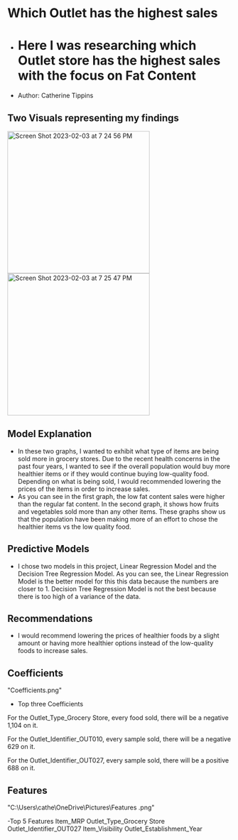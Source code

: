 # Which Outlet has the highest sales
- # Here I was researching which Outlet store has the highest sales with the focus on Fat Content
- Author: Catherine Tippins
## Two Visuals representing my findings

<img width="320" alt="Screen Shot 2023-02-03 at 7 24 56 PM" src="https://user-images.githubusercontent.com/120760480/216741584-17863767-6b14-4126-9d03-6a6509c66fdf.png">

<img width="320" alt="Screen Shot 2023-02-03 at 7 25 47 PM" src="https://user-images.githubusercontent.com/120760480/216741617-6b7f3af6-d8a5-42d9-a90d-5c2dc0df9db5.png">

## Model Explanation 
- In these two graphs, I wanted to exhibit what type of items are being sold more in grocery stores. Due to the recent health concerns in the past four years, I wanted to see if the overall population would buy more healthier items or if they would continue buying low-quality food. Depending on what is being sold, I would recommended lowering the prices of the items in order to increase sales. 
- As you can see in the first graph, the low fat content sales were higher than the regular fat content. In the second graph, it shows how fruits and vegetables sold more than any other items. These graphs show us that the population have been making more of an effort to chose the healthier items vs the low quality food.

## Predictive Models
- I chose two models in this project, Linear Regression Model and the Decision Tree Regression Model. As you can see, the Linear Regression Model is the better model for this this data because the numbers are closer to 1. Decision Tree Regression Model is not the best because there is too high of a variance of the data.

## Recommendations
- I would recommend lowering the prices of healthier foods by a slight amount or having more healthier options instead of the low-quality foods to increase sales.

## Coefficients 
"Coefficients.png"

- Top three Coefficients

For the Outlet_Type_Grocery Store, every food sold, there will be a negative 1,104  on it. 

For the Outlet_Identifier_OUT010, every sample sold, there will be a negative 629 on it.

For the Outlet_Identifier_OUT027, every sample sold, there will be a positive 688 on it.

## Features
"C:\Users\cathe\OneDrive\Pictures\Features .png"

-Top 5 Features
Item_MRP
Outlet_Type_Grocery Store
Outlet_Identifier_OUT027
Item_Visibility
Outlet_Establishment_Year
